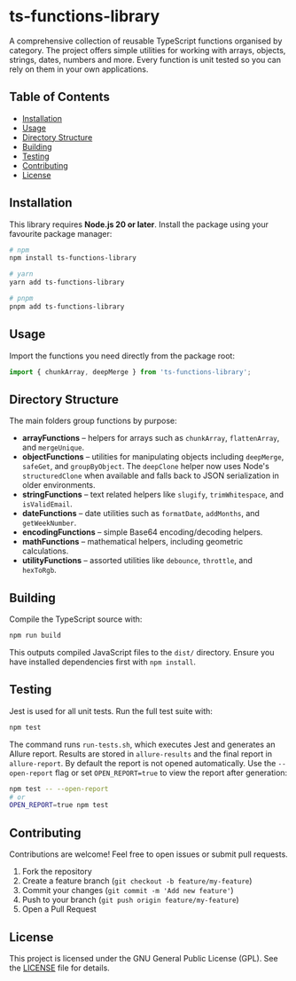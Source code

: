 # ts-functions-library

A comprehensive collection of reusable TypeScript functions organised by category. The project offers simple utilities for working with arrays, objects, strings, dates, numbers and more. Every function is unit tested so you can rely on them in your own applications.

## Table of Contents
- [Installation](#installation)
- [Usage](#usage)
- [Directory Structure](#directory-structure)
- [Building](#building)
- [Testing](#testing)
- [Contributing](#contributing)
- [License](#license)

## Installation
This library requires **Node.js 20 or later**. Install the package using your favourite package manager:

```bash
# npm
npm install ts-functions-library

# yarn
yarn add ts-functions-library

# pnpm
pnpm add ts-functions-library
```
## Usage
Import the functions you need directly from the package root:

```ts
import { chunkArray, deepMerge } from 'ts-functions-library';
```
## Directory Structure
The main folders group functions by purpose:

- **arrayFunctions** – helpers for arrays such as `chunkArray`, `flattenArray`, and `mergeUnique`.
- **objectFunctions** – utilities for manipulating objects including `deepMerge`, `safeGet`, and `groupByObject`. The `deepClone` helper now uses Node's `structuredClone` when available and falls back to JSON serialization in older environments.
- **stringFunctions** – text related helpers like `slugify`, `trimWhitespace`, and `isValidEmail`.
- **dateFunctions** – date utilities such as `formatDate`, `addMonths`, and `getWeekNumber`.
- **encodingFunctions** – simple Base64 encoding/decoding helpers.
- **mathFunctions** – mathematical helpers, including geometric calculations.
- **utilityFunctions** – assorted utilities like `debounce`, `throttle`, and `hexToRgb`.

## Building
Compile the TypeScript source with:

```bash
npm run build
```
This outputs compiled JavaScript files to the `dist/` directory. Ensure you have installed dependencies first with `npm install`.

## Testing
Jest is used for all unit tests. Run the full test suite with:

```bash
npm test
```
The command runs `run-tests.sh`, which executes Jest and generates an Allure report. Results are stored in `allure-results` and the final report in `allure-report`.
By default the report is not opened automatically. Use the `--open-report` flag
or set `OPEN_REPORT=true` to view the report after generation:

```bash
npm test -- --open-report
# or
OPEN_REPORT=true npm test
```
## Contributing
Contributions are welcome! Feel free to open issues or submit pull requests.

1. Fork the repository
2. Create a feature branch (`git checkout -b feature/my-feature`)
3. Commit your changes (`git commit -m 'Add new feature'`)
4. Push to your branch (`git push origin feature/my-feature`)
5. Open a Pull Request

## License

This project is licensed under the GNU General Public License (GPL). See the [LICENSE](LICENSE) file for details.
